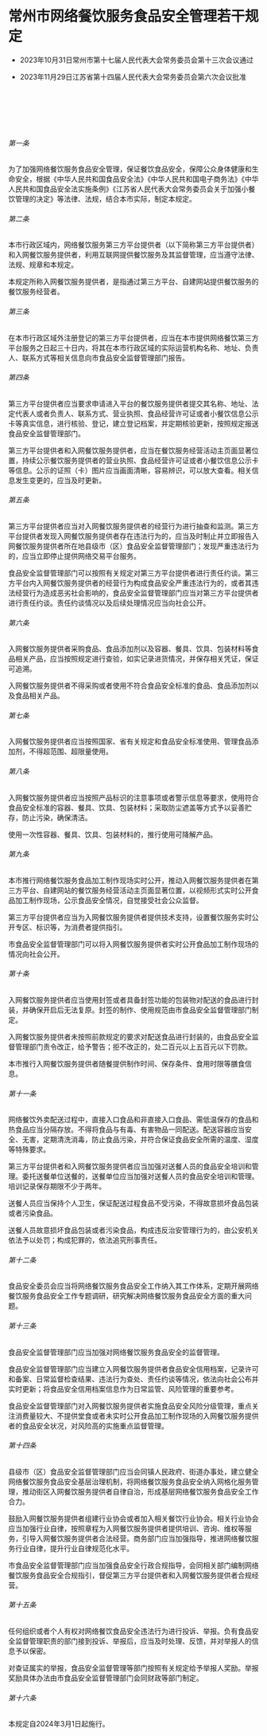 # 常州市网络餐饮服务食品安全管理若干规定

- 2023年10月31日常州市第十七届人民代表大会常务委员会第十三次会议通过

- 2023年11月29日江苏省第十四届人民代表大会常务委员会第六次会议批准

<!-- INFO END -->

​

​

​

###### 第一条

为了加强网络餐饮服务食品安全管理，保证餐饮食品安全，保障公众身体健康和生命安全，根据《中华人民共和国食品安全法》《中华人民共和国电子商务法》《中华人民共和国食品安全法实施条例》《江苏省人民代表大会常务委员会关于加强小餐饮管理的决定》等法律、法规，结合本市实际，制定本规定。

###### 第二条

本市行政区域内，网络餐饮服务第三方平台提供者（以下简称第三方平台提供者）和入网餐饮服务提供者，利用互联网提供餐饮服务及其监督管理，应当遵守法律、法规、规章和本规定。

本规定所称入网餐饮服务提供者，是指通过第三方平台、自建网站提供餐饮服务的餐饮服务经营者。

###### 第三条

在本市行政区域外注册登记的第三方平台提供者，应当在本市提供网络餐饮第三方平台服务之日起三十日内，将其在本市行政区域的实际运营机构名称、地址、负责人、联系方式等相关信息向市食品安全监督管理部门报告。

###### 第四条

第三方平台提供者应当要求申请进入平台的餐饮服务提供者提交其名称、地址、法定代表人或者负责人、联系方式、营业执照、食品经营许可证或者小餐饮信息公示卡等真实信息，进行核验、登记，建立登记档案，并定期核验更新，按照规定报送食品安全监督管理部门。

第三方平台提供者和入网餐饮服务提供者，应当在餐饮服务经营活动主页面显著位置，持续公示餐饮服务提供者的营业执照、食品经营许可证或者小餐饮信息公示卡等信息。公示的证照（卡）图片应当画面清晰，容易辨识，可以放大查看。相关信息发生变更的，应当及时更新。

###### 第五条

第三方平台提供者应当对入网餐饮服务提供者的经营行为进行抽查和监测。第三方平台提供者发现入网餐饮服务提供者存在违法行为的，应当及时制止并立即报告入网餐饮服务提供者所在地县级市（区）食品安全监督管理部门；发现严重违法行为的，应当立即停止提供网络交易平台服务。

食品安全监督管理部门可以按照有关规定对第三方平台提供者进行责任约谈。第三方平台内入网餐饮服务提供者的经营行为构成食品安全严重违法行为的，或者其违法经营行为造成恶劣社会影响的，食品安全监督管理部门应当对第三方平台提供者进行责任约谈。责任约谈情况以及后续处理情况应当向社会公开。

###### 第六条

入网餐饮服务提供者采购食品、食品添加剂以及容器、餐具、饮具、包装材料等食品相关产品，应当按照规定进行查验，如实记录进货情况，并保存相关凭证，保证可追溯。

入网餐饮服务提供者不得采购或者使用不符合食品安全标准的食品、食品添加剂以及食品相关产品。

###### 第七条

入网餐饮服务提供者应当按照国家、省有关规定和食品安全标准使用、管理食品添加剂，不得超范围、超限量使用。

###### 第八条

入网餐饮服务提供者应当按照产品标识的注意事项或者警示信息等要求，使用符合食品安全标准的容器、餐具、饮具、包装材料；采取防尘遮盖等方式予以妥善贮存，防止污染，确保清洁。

使用一次性容器、餐具、饮具、包装材料的，推行使用可降解产品。

###### 第九条

本市推行网络餐饮服务食品加工制作现场实时公开，推动入网餐饮服务提供者在第三方平台、自建网站的餐饮服务经营活动主页面显著位置，以视频形式实时公开食品加工制作现场，公示食品安全情况，自觉接受社会公众监督。

第三方平台提供者应当为入网餐饮服务提供者提供技术支持，设置餐饮服务实时公开专区、标识等，为消费者提供指引。

市食品安全监督管理部门可以将入网餐饮服务提供者实时公开食品加工制作现场的情况向社会公开。

###### 第十条

入网餐饮服务提供者应当使用封签或者具备封签功能的包装物对配送的食品进行封装，并确保开启后无法复原。封签的制作、使用规范由市食品安全监督管理部门制定。

入网餐饮服务提供者未按照前款规定的要求对配送食品进行封装的，由食品安全监督管理部门责令改正，给予警告；拒不改正的，处二百元以上五百元以下罚款。

本市推行入网餐饮服务提供者随餐提供制作时间、保存条件、食用时限等膳食信息。

###### 第十一条

网络餐饮外卖配送过程中，直接入口食品和非直接入口食品、需低温保存的食品和热食品应当分隔存放。不得将食品与有毒、有害物品一同配送。配送容器应当安全、无害，定期清洗消毒，防止食品污染，并符合保证食品安全所需的温度、湿度等特殊要求。

第三方平台提供者和入网餐饮服务提供者应当加强对送餐人员的食品安全培训和管理。委托送餐单位送餐的，送餐单位应当加强对送餐人员的食品安全培训和管理。培训记录保存期限不少于两年。

送餐人员应当保持个人卫生，保证配送过程食品不受污染，不得故意损坏食品包装或者污染食品。

送餐人员故意损坏食品包装或者污染食品，构成违反治安管理行为的，由公安机关依法予以处罚；构成犯罪的，依法追究刑事责任。

###### 第十二条

食品安全委员会应当将网络餐饮服务食品安全工作纳入其工作体系，定期开展网络餐饮服务食品安全工作专题调研，研究解决网络餐饮服务食品安全方面的重大问题。

###### 第十三条

食品安全监督管理部门应当加强对网络餐饮服务食品安全的监督管理。

食品安全监督管理部门应当建立入网餐饮服务提供者食品安全信用档案，记录许可和备案、日常监督检查结果、违法行为查处、责任约谈等情况，依法向社会公布并实时更新；将食品安全信用档案信息作为日常监管、风险管理的重要参考。

食品安全监督管理部门对入网餐饮服务提供者实施食品安全风险分级管理，重点关注消费量较大、不提供堂食或者未实时公开食品加工制作现场的入网餐饮服务提供者的食品安全状况，对风险高的实施重点监督管理。

###### 第十四条

县级市（区）食品安全监督管理部门应当会同镇人民政府、街道办事处，建立健全网络餐饮服务食品安全基层治理机制，将网络餐饮服务食品安全纳入网格化服务管理，推动街区入网餐饮服务提供者自律自治，形成基层网络餐饮服务食品安全工作合力。

鼓励入网餐饮服务提供者组建行业协会或者加入相关餐饮行业协会。相关行业协会应当加强行业自律，按照章程为入网餐饮服务提供者提供培训、咨询、维权等服务，引导入网餐饮服务提供者合法经营。商务部门应当加强指导，推进网络餐饮服务行业自律，提升行业自律规范化水平。

市食品安全监督管理部门应当加强食品安全行政合规指导，会同相关部门编制网络餐饮服务食品安全合规指引，督促第三方平台提供者和入网餐饮服务提供者合规经营。

###### 第十五条

任何组织或者个人有权对网络餐饮食品安全违法行为进行投诉、举报。负有食品安全监督管理职责的部门接到投诉、举报后，应当及时处理、反馈，并对举报人的信息予以保密。

对查证属实的举报，食品安全监督管理等部门按照有关规定给予举报人奖励。举报奖励具体办法由市食品安全监督管理部门会同财政等部门制定。

###### 第十六条

本规定自2024年3月1日起施行。
